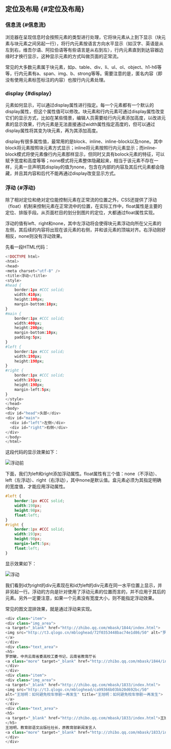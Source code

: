 ## 定位及布局 {#定位及布局}

### 信息流 {#信息流}

浏览器在呈现信息时会按照元素的类型进行处理，它将块元素从上到下显示（块元素与块元素之间另起一行），将行内元素按语言方向水平显示（如汉字、英语是从左到右，维吾尔语、阿拉伯语等有些语言是从右到左），行内元素直到到达容器边缘时才换行显示，这种显示元素的方式叫做页面的正常流。

常见的大多数元素属于块元素，如p、table、div、li、ul、ol、object、h1-h6等等，行内元素有a、span、img、b、strong等等。需要注意的是，匿名内容（即没有使用元素标签标注的内容）也按行内元素处理。

### display {#display}

元素如何显示，可以通过display属性进行指定。每一个元素都有一个默认的display属性，但这个属性值可以修改。块元素和行内元素可通过display属性改变它们的显示方式，比如在某些情景，编辑人员需要给行内元素添加高度，以改进元素的显示效果，行内元素是无法直接通过width属性指定高度的，但可以通过display属性将其变为块元素，再为其添加高度。

display有很多属性值，最常用的是block、inline、inline-block以及none。其中block将元素按照块元素方式显示；inline将元素按照行内元素显示；而inline-block模式将使元素像行内元素那样显示，但同时又具有bolock元素的特征，可以赋予宽度和高度等等；none模式将元素整体隐藏起来，相当于该元素不存在一样，元素一旦声明其display的值为none，包含在内部的内容及其后代元素都会隐藏，并且其内容和后代不能再通过display改变显示方式。

### 浮动 {#浮动}

除了相对定位和绝对定位能控制元素在正常流的位置之外，CSS还提供了浮动（float）机制来控制元素在正常流中的位置，在实际工作中，float属性是主要的定位、排版手段。从页面栏目的划分到图片的定位，大都通过float属性实现。

浮动的值有left、right和none，其中左浮动将会使得块元素浮动向所在父元素的左侧，其后续的内容将出现在该元素的右侧，并和该元素的顶端对齐。右浮动刚好相反，none则没有浮动效果。

先看一段HTML代码：

```php
<!DOCTYPE html>
<html>
<head>
<meta charset="utf-8" />
<title>浮动</title>
<style>
#head {
    border:1px #CCC solid;
    width:410px;
    height:100px;
    margin-bottom:10px;
}
#main {
    border:1px #CCC solid;
    width:400px;
    height:200px;
    margin-bottom:10px;
    padding:5px;
}
#left {
    border:1px #CCC solid;
    width:198px;
    height:198px;
}
#right {
    border:1px #CCC solid;
    width:193px;
    height:198px;
    margin-left:5px;
}
</style>
</head>
<body>
<div id="head">头部</div>
<div id="main">
  <div id="left">左侧</div>
  <div id="right">右侧</div>
</div>
</body>
</html>
```

这段代码的显示效果如下：

![](https://yangjh.gitee.io/front-end/images/beforefloat.jpg "浮动前")

下面，我们为left和right添加浮动属性。float属性有三个值：none（不浮动）、left（左浮动）、right（右浮动），其中none是默认值。盒元素必须为其指定明确的宽度值，才能应用浮动属性。

```css
#left {
    border:1px #CCC solid;
    width:198px;
    height:98px;
    float:left;
}
#right {
    border:1px #CCC solid;
    width:193px;
    height:98px;
    margin-left:5px;
    float:left;
}
```

显示效果如下：

![](https://yangjh.gitee.io/front-end/images/float.jpg "浮动")

我们看到id为right的div元素现在和id为left的div元素在同一水平位置上显示，并非另起一行。浮动的方向是针对使用了浮动元素的位置而言的，并不应用于其后的元素。另外一定要注意，如果一个元素没有宽度大小，则不能指定浮动效果。

常见的图文混排效果，就是通过浮动来实现。

```php
<div class="item">
<div class="img_area">
<a target="_blank" href="http://zhibo.qq.com/mbask/1844/index.html">
<img src="http://t3.qlogo.cn/mbloghead/72f0353448bac74e1d86/50" alt="罗崇敏：安全不保 何谈教育" title="罗崇敏：安全不保 何谈教育">
</a>
</div>
<div class="text_area">
<h5>
罗崇敏，中共云南省委高校工委书记，云南省教育厅长
<a class="more" target="_blank" href="http://zhibo.qq.com/mbask/1844/index.html">[详细]</a>
</div>
</div>
<div class="item">
<div class="img_area">
<a target="_blank" href="http://zhibo.qq.com/mbask/1833/index.html">
<img src="http://t3.qlogo.cn/mbloghead/ca99366b03bb20d692bc/50" 
alt="王旭明：如何避免校车惨剧一再发生" title="王旭明：如何避免校车惨剧一再发生">
</a>
</div>
<div class="text_area">
<h5>
<a target="_blank" href="http://zhibo.qq.com/mbask/1833/index.html">王旭明：如何避免惨剧再发生</a>
</h5>
王旭明，教育部语文出版社社长，原教育部新闻发言人
<a class="more" target="_blank" href="http://zhibo.qq.com/mbask/1833/index.html">[详细]</a>
</div>
</div>
```



